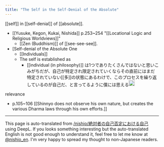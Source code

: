```yaml
---
title: "The Self in the Self-Denial of the Absolute"
---
```


[[self]] in [[self-denial]] of [[absolute]].

- [[Yusuke, Kegon, Kukai, Nishida]]  p.253~254
"[[Locational Logic and Religious Worldviews]]"
    - [[Zen (Buddhism)]] of [[see-see-see]].
- [Self-denial of the Absolute One
    - [[Individuals]]
    - The self is established as
        - [[individual (in philosophy)]] は1つでありたくさんではないと思いこみがちだが、自己が特定され限定されていくならその直前にはまだ特定されていない[[多]]の状態にあるわけで、このプロセスを繰り返しているのが自己だ、と言ってるように僕には思える<img src='https://scrapbox.io/api/pages/nishio-en/nishio/icon' alt='nishio.icon' height="19.5"/>


relevance
- p.105~106  [[Shinnyo does not observe his own nature, but creates the various Dharma laws through his own efforts.]]

---
This page is auto-translated from [/nishio/絶対者の自己否定における自己](https://scrapbox.io/nishio/絶対者の自己否定における自己) using DeepL. If you looks something interesting but the auto-translated English is not good enough to understand it, feel free to let me know at [@nishio_en](https://twitter.com/nishio_en). I'm very happy to spread my thought to non-Japanese readers.